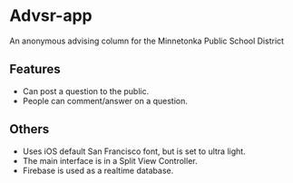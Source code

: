 # Advsr-app
An anonymous advising column for the Minnetonka Public School District

## Features
- Can post a question to the public.
- People can comment/answer on a question.

## Others
- Uses iOS default San Francisco font, but is set to ultra light.
- The main interface is in a Split View Controller.
- Firebase is used as a realtime database.
